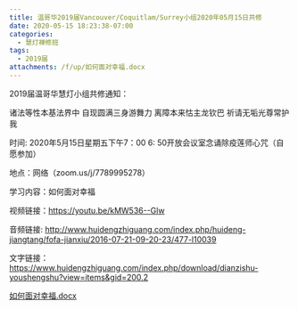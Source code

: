 ```yaml
---
title: 温哥华2019届Vancouver/Coquitlam/Surrey小组2020年05月15日共修
date: 2020-05-15 18:23:38-07:00
categories:
  - 慧灯禅修班
tags:
  - 2019届
attachments: /f/up/如何面对幸福.docx
---
```

2019届温哥华慧灯小组共修通知：

诸法等性本基法界中 自现圆满三身游舞力
离障本来怙主龙钦巴
祈请无垢光尊常护我

时间: 2020年5月15日星期五下午7：00 6: 50开放会议室念诵除疫莲师心咒（自愿参加）

地点：网络（zoom.us/j/7789995278）

学习内容：如何面对幸福

视频链接：https://youtu.be/kMW536--Glw

音频链接: http://www.huidengzhiguang.com/index.php/huideng-jiangtang/fofa-jianxiu/2016-07-21-09-20-23/477-l10039

文字链接：https://www.huidengzhiguang.com/index.php/download/dianzishu-youshengshu?view=items&gid=200.2

[如何面对幸福.docx](https://s3.ca-central-1.wasabisys.com/hddata/f.huidengchanxiu.net/hdv/f/up/如何面对幸福.docx)